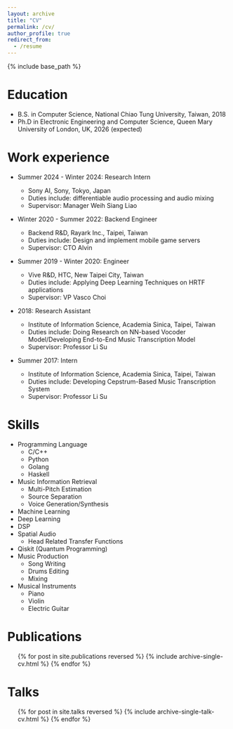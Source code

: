 ```yaml
---
layout: archive
title: "CV"
permalink: /cv/
author_profile: true
redirect_from:
  - /resume
---
```


{% include base_path %}

Education
======
* B.S. in Computer Science, National Chiao Tung University, Taiwan, 2018
* Ph.D in Electronic Engineering and Computer Science, Queen Mary University of London, UK, 2026 (expected)

Work experience
======
* Summer 2024 - Winter 2024: Research Intern
  * Sony AI, Sony, Tokyo, Japan
  * Duties include: differentiable audio processing and audio mixing
  * Supervisor: Manager Weih Siang Liao

* Winter 2020 - Summer 2022: Backend Engineer
  * Backend R&D, Rayark Inc., Taipei, Taiwan
  * Duties include: Design and implement mobile game servers
  * Supervisor: CTO Alvin

* Summer 2019 - Winter 2020: Engineer
  * Vive R&D, HTC, New Taipei City, Taiwan
  * Duties include: Applying Deep Learning Techniques on HRTF applications
  * Supervisor: VP Vasco Choi

* 2018: Research Assistant
  * Institute of Information Science, Academia Sinica, Taipei, Taiwan
  * Duties include: Doing Research on NN-based Vocoder Model/Developing End-to-End Music Transcription Model
  * Supervisor: Professor Li Su

* Summer 2017: Intern
  * Institute of Information Science, Academia Sinica, Taipei, Taiwan
  * Duties include: Developing Cepstrum-Based Music Transcription System
  * Supervisor: Professor Li Su


Skills
======
* Programming Language
  * C/C++
  * Python
  * Golang
  * Haskell
* Music Information Retrieval
  * Multi-Pitch Estimation
  * Source Separation
  * Voice Generation/Synthesis
* Machine Learning
* Deep Learning
* DSP
* Spatial Audio
  * Head Related Transfer Functions
* Qiskit (Quantum Programming)
* Music Production
  * Song Writing
  * Drums Editing
  * Mixing
* Musical Instruments
  * Piano
  * Violin
  * Electric Guitar

Publications
======
  <ul>{% for post in site.publications reversed %}
    {% include archive-single-cv.html %}
  {% endfor %}</ul>
  
Talks
======
  <ul>{% for post in site.talks reversed %}
    {% include archive-single-talk-cv.html %}
  {% endfor %}</ul>
